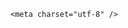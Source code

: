 <!DOCTYPE html>
<html lang="zh-CN">

<head>
    
<title>穆迪下调美国信用评级至Aa1，三大评级机构为何全部降级？下调评级会带来什么后果？_腾讯新闻</title>
<meta name="keywords" content="美国_财经,穆迪,信用评价,美国,评级机构,美国政府,财政赤字">
<meta name="description" content="由于美国政府债务不断增加，穆迪评级公司（Moody’s Ratings）周五盘后下调了美国的信用评级，从最高级别Aaa下调至Aa1，并将评级展望从“负面”调整为“稳定”。这一具有标志性的决定令外界对美国作为全球最优质主权借款国的地位产生疑问。受此消息影响，纳指和标普500 ETF美股盘后下跌0.4%，美国10年期国债收益率短线从4....">
<meta name="author" content="腾讯网">
<meta name="copyright" content="Copyright 1998 - 2025 Tencent. All Rights Reserved">
<meta property="og:type" content="news" />

<meta property="og:title" content="穆迪下调美国信用评级至Aa1，三大评级机构为何全部降级？下调评级会带来什么后果？_腾讯新闻" />
<meta property="og:description" content="由于美国政府债务不断增加，穆迪评级公司（Moody’s Ratings）周五盘后下调了美国的信用评级，从最高级别Aaa下调至Aa1，并将评级展望从“负面”调整为“稳定”。这一具有标志性的决定令外界对美国作为全球最优质主权借款国的地位产生疑问。受此消息影响，纳指和标普500 ETF美股盘后下跌0.4%，美国10年期国债收益率短线从4...." />
<meta property="og:url" content="https://news.qq.com/rain/a/20250517Q0234R00" />
<meta property="og:image" content="https://inews.gtimg.com/news_ls/Ove4tl0rJ3-IYC4uxr-sIMtjFjz8j6OHeYubUZCu-NKKgAA_640330/0" />
<meta property="article:author" content="" />
<meta property="article:published_time" content="2025-05-17 18:23:32" />
<meta property="category" content="" />

    <meta charset="utf-8" />
<meta http-equiv="X-UA-Compatible" content="IE=Edge" />
<meta name="viewport" content="width=device-width, initial-scale=1, shrink-to-fit=no" />
<link rel="dns-prefetch" href="mat1.gtimg.com">
<link rel="dns-prefetch" href="i.news.qq.com">
<link rel="shortcut icon" href="https://mat1.gtimg.com/qqcdn/qqindex2021/favicon.ico">
<script nomodule="true" src="https://mat1.gtimg.com/qqcdn/qqindex2021/common-static/20240515201444/core3-37-1.min.js"></script>
<script>
  try {
    if (!window.IntersectionObserver) {
      var observerScript = document.createElement('script');
      observerScript.src = "https://mat1.gtimg.com/qqcdn/qqindex2021/common-static/20241024141058/intersection-observer-polyfill.js";
      document.head.appendChild(observerScript);
    }
  } catch (error) {}
</script>

<script>
  try {
    if (!Element.prototype.scrollTo) {
      var scrollScript = document.createElement('script');
      scrollScript.src = "https://mat1.gtimg.com/qqcdn/qqindex2021/common-static/20241025153001/scroll-behavior-polyfill.js";
      document.head.appendChild(scrollScript);
    }
  } catch (error) {}
</script>
<script>
  try {
    if ('scrollRestoration' in window.history) {
      window.history.scrollRestoration = 'manual';
    }
    window.isPcClient = Boolean(window.electron) && (
      window.navigator.userAgent.indexOf('pc-client') > 0 ||
      window.navigator.userAgent.indexOf('TencentNews') > 0
    );
  } catch {}
</script>
<script>
  try {
    if (window.isPcClient) {
      var bodyStyle = document.createElement('style');
      bodyStyle.innerText = 'body{ zoom: 0.95 }';
      document.head.appendChild(bodyStyle);
    }
  } catch {}
</script>
<script>
  window.DATA = {"answer_num":5,"card":{"chlname":"问答课代表","vip_desc":"腾讯新闻问答课代表官方账号","vip_place":"left","vip_type":"30012","vip_type_new":"30012","suid":"8QMc339d5IQeuTzY5QN3","desc":"腾讯新闻问答课代表，结合当下热点新闻和网友热议，发现好问题，期待好回答。","uin":"ecbe89d289b6198c7996f16538ebc224f9","update_frequency":"1970-01-01 08:00:00","vip_icon_night":"http://inews.gtimg.com/newsapp_ls/0/14876052067/0","vip_icon":"http://inews.gtimg.com/newsapp_ls/0/14876051701/0","icon":"https://inews.gtimg.com/om_ls/OPBO91JgEbYG-O62jC2hCRA_yoydsA8oEANb87pxgNxKgAA_200200/0","chlid":"22983986","msgEntry":1,"liveInfo":{},"cpLevel":2},"content":null,"shareDesc":"腾讯新闻","news_app_recommend_status":4,"ret":0,"all_long_pic":1,"article_category":"61","emojiSwitch":1,"closeCommentBanner":0,"enableDiffusion":1,"extra_property":{"FeedbackDetailDisableInsert":0,"zanSkinType":""},"iNewsRecommendLevel":1,"already_answer":false,"atype":232,"categoryrray":{"category_id":"61","sub_category_id":"596"},"channelEntryJumpType":1,"forbidCommentUpDown":0,"isSensitive":0,"likeInfo":0,"news_update_time":1747479685,"questionInfo":{"title":"穆迪下调美国信用评级至Aa1，三大评级机构为何全部降级？下调评级会带来什么后果？","url":"http://view.inews.qq.com/a/20250517Q0234R00","abstract":"","id":"20250517Q0234R00","longtitle":"穆迪下调美国信用评级至Aa1，三大评级机构为何全部降级？","question_short_title":"穆迪下调美国信用评级至Aa1，三大评级机构为何全部降级？下调评级会带来什么后果？","relate_extend_infos":[{"url":"https://view.inews.qq.com/a/20250517A01MEC00","abstract":"由于美国政府债务不断增加，穆迪评级公司（Moody’s Ratings）周五盘后下调了美国的信用评级，从最高级别Aaa下调至Aa1，并将评级展望从“负面”调整为“稳定”。这一具有标志性的决定令外界对美国作为全球最优质主权借款国的地位产生疑问。受此消息影响，纳指和标普500 ETF美股盘后下跌0.4%，美国10年期国债收益率短线从4....","articletype":"0","id":"20250517A01MEC00","longtitle":"穆迪下调美国信用评级至Aa1，担忧政府赤字，美国股债汇盘后齐跌","picShowType":"90092","thumbnails_qqnews":["https://inews.gtimg.com/news_ls/O58qryJnyLg-v2QEq71RMsqzvDFiUKUWLbAJUdwEy9pnYAA_294195/0"],"title":"穆迪下调美国信用评级至Aa1，担忧政府赤字，美国股债汇盘后齐跌"}],"thumbnails_qqnews":["https://inews.gtimg.com/om_ls/OnErwf5ZHWVjiS8vd6lmJEhV1WCJEKclDAF0T-CSJtVfoAA_294195/0"]},"attribute":{},"detail_entry":{"orignal_entry":1,"is_orignal":1},"emojiRelatedSwitch":1,"remarks":"","shareImg":"https://inews.gtimg.com/om_ls/OnErwf5ZHWVjiS8vd6lmJEhV1WCJEKclDAF0T-CSJtVfoAA_870492/0","question_id":"","self_declare":{"declare":"个人观点，仅供参考"},"surl":"https://view.inews.qq.com/a/20250517Q0234R00","time":"2025-05-17 08:06:16","copyright_wording_share":"免责声明","disableDeclare":1,"final_declare":["个人观点，仅供参考"],"abstract":"","ai_switch":true,"commentid":"","relate_extend_infos":{"imgURLSmall":"https://inews.gtimg.com/news_ls/O58qryJnyLg-v2QEq71RMsqzvDFiUKUWLbAJUdwEy9pnYAA_150120/0","longTitle":"穆迪下调美国信用评级至Aa1，担忧政府赤字，美国股债汇盘后齐跌","title":"穆迪下调美国信用评级至Aa1，担忧政府赤字，美国股债汇盘后齐跌","url":"http://view.inews.qq.com/a/20250517A01MEC00","abstract":"由于美国政府债务不断增加，穆迪评级公司（Moody’s Ratings）周五盘后下调了美国的信用评级，从最高级别Aaa下调至Aa1，并将评级展望从“负面”调整为“稳定”。这一具有标志性的决定令外界对美国作为全球最优质主权借款国的地位产生疑问。受此消息影响，纳指和标普500 ETF美股盘后下跌0.4%，美国10年期国债收益率短线从4....","id":"20250517A01MEC00","imgURL":"https://inews.gtimg.com/news_ls/O58qryJnyLg-v2QEq71RMsqzvDFiUKUWLbAJUdwEy9pnYAA_640330/0"},"adInfo":{"openAds":1,"openAdsComment":1,"openAdsPhotos":1,"openAdsText":1,"openRelatedNewsAd":1},"copyright_share":"本文来自腾讯新闻客户端创作者，不代表腾讯新闻的观点和立场。","is_deleted":0,"intro":"","safe_cntl":{"emoticon_comment_mode":0,"close_all_rel":0,"close_global_news_sis":0,"close_all_favorite":0,"close_comment_dislike":0,"close_relate_thing":0,"close_share_pull":0,"close_all_ad":0,"close_all_emoticon_comment":0},"title":"穆迪下调美国信用评级至Aa1，三大评级机构为何全部降级？下调评级会带来什么后果？","url":"https://view.inews.qq.com/a/20250517Q0234R00","FadCid":"","content_words_num":37,"id":"20250517Q0234R00","cms_id":"20250517Q0234R00","articleId":"20250517Q02TRB00","article_type":232,"tags":"","desc":"由于美国政府债务不断增加，穆迪评级公司（Moody’s Ratings）周五盘后下调了美国的信用评级，从最高级别Aaa下调至Aa1，并将评级展望从“负面”调整为“稳定”。这一具有标志性的决定令外界对美国作为全球最优质主权借款国的地位产生疑问。受此消息影响，纳指和标普500 ETF美股盘后下跌0.4%，美国10年期国债收益率短线从4....","videoArr":[]};
</script>
<script>
  window.channelInfo = {"channelConfig":{"channelNav":[{"_auto_id":"1","active_alien_img":"","alien_img":"","channel_id":"news_news_home","is_local":"0","link":"https://www.qq.com","name_cn":"首页","name_en":"home"},{"_auto_id":"2","active_alien_img":"","alien_img":"","channel_id":"news_news_top","is_local":"0","link":"","name_cn":"要闻","name_en":"news"},{"_auto_id":"4","active_alien_img":"","alien_img":"","channel_id":"news_news_bj","is_local":"1","link":"","name_cn":"北京","name_en":"bj"},{"_auto_id":"5","active_alien_img":"","alien_img":"","channel_id":"news_news_finance","is_local":"0","link":"","name_cn":"财经","name_en":"finance"},{"_auto_id":"6","active_alien_img":"","alien_img":"","channel_id":"news_news_tech","is_local":"0","link":"","name_cn":"科技","name_en":"tech"},{"_auto_id":"7","active_alien_img":"","alien_img":"","channel_id":"tv","is_local":"0","link":"https://v.qq.com/channel/tv/?ptag=qqnews","name_cn":"电视剧","name_en":"tv"},{"_auto_id":"8","active_alien_img":"","alien_img":"","channel_id":"news_news_qa","is_local":"0","link":"","name_cn":"热问","name_en":"qa"},{"_auto_id":"9","active_alien_img":"","alien_img":"","channel_id":"news_news_ent","is_local":"0","link":"","name_cn":"娱乐","name_en":"ent"},{"_auto_id":"10","active_alien_img":"","alien_img":"","channel_id":"variety","is_local":"0","link":"https://v.qq.com/channel/variety/?ptag=qqnews","name_cn":"综艺","name_en":"variety"},{"_auto_id":"11","active_alien_img":"","alien_img":"","channel_id":"news_news_sports","is_local":"0","link":"","name_cn":"体育","name_en":"sports"},{"_auto_id":"13","active_alien_img":"","alien_img":"","channel_id":"news_news_nba","is_local":"0","link":"","name_cn":"NBA","name_en":"nba"},{"_auto_id":"14","active_alien_img":"","alien_img":"","channel_id":"news_news_world","is_local":"0","link":"","name_cn":"国际","name_en":"world"},{"_auto_id":"15","active_alien_img":"","alien_img":"","channel_id":"news_news_mil","is_local":"0","link":"","name_cn":"军事","name_en":"milite"},{"_auto_id":"16","active_alien_img":"","alien_img":"","channel_id":"news_news_auto","is_local":"0","link":"","name_cn":"汽车","name_en":"auto"},{"_auto_id":"17","active_alien_img":"","alien_img":"","channel_id":"news_news_house","is_local":"0","link":"","name_cn":"房产","name_en":"house"},{"_auto_id":"18","active_alien_img":"","alien_img":"","channel_id":"news_news_edu","is_local":"0","link":"","name_cn":"教育","name_en":"edu"},{"_auto_id":"19","active_alien_img":"","alien_img":"","channel_id":"news_news_antip","is_local":"0","link":"","name_cn":"健康","name_en":"health"},{"_auto_id":"20","active_alien_img":"","alien_img":"","channel_id":"news_news_video","is_local":"0","link":"","name_cn":"视频","name_en":"video"},{"_auto_id":"21","active_alien_img":"","alien_img":"","channel_id":"news_news_game","is_local":"0","link":"","name_cn":"游戏","name_en":"games"},{"_auto_id":"22","active_alien_img":"","alien_img":"","channel_id":"news_news_nchupin","is_local":"0","link":"","name_cn":"眼界","name_en":"chupin"},{"_auto_id":"24","active_alien_img":"","alien_img":"","channel_id":"news_news_football","is_local":"0","link":"","name_cn":"足球","name_en":"football"},{"_auto_id":"25","active_alien_img":"","alien_img":"","channel_id":"news_news_kepu","is_local":"0","link":"","name_cn":"科学","name_en":"kepu"},{"_auto_id":"26","active_alien_img":"","alien_img":"","channel_id":"news_news_digi","is_local":"0","link":"","name_cn":"数码","name_en":"digi"},{"_auto_id":"28","active_alien_img":"","alien_img":"","channel_id":"ymzx","is_local":"0","link":"https://gamer.qq.com/v2/cloudgame/game/96897?ichannel=txxwpc0Ftxxwpc1","name_cn":"元梦之星","name_en":"news_news_ymzx"},{"_auto_id":"31","active_alien_img":"","alien_img":"","channel_id":"movie","is_local":"0","link":"https://v.qq.com/channel/movie/?ptag=qqnews","name_cn":"电影","name_en":"movie"},{"_auto_id":"32","active_alien_img":"","alien_img":"","channel_id":"news_news_esport","is_local":"0","link":"","name_cn":"电竞","name_en":"esport"},{"_auto_id":"34","active_alien_img":"","alien_img":"","channel_id":"news_news_history","is_local":"0","link":"","name_cn":"历史","name_en":"history"},{"_auto_id":"35","active_alien_img":"","alien_img":"","channel_id":"news_news_baby","is_local":"0","link":"","name_cn":"育儿","name_en":"baby"},{"_auto_id":"36","active_alien_img":"","alien_img":"","channel_id":"hbjy","is_local":"0","link":"https://gp.qq.com/act/a20250421mnqlx/news.shtml","name_cn":"和平精英","name_en":"news_news_hbjy"},{"_auto_id":"37","active_alien_img":"","alien_img":"","channel_id":"cloud_gamer","is_local":"0","link":"https://gamer.qq.com/?ichannel=txxwpc0Ftxxwpc1","name_cn":"云游戏","name_en":"cloud_gamer"},{"_auto_id":"38","active_alien_img":"","alien_img":"","channel_id":"news_news_lic","is_local":"0","link":"","name_cn":"理财","name_en":"finance_licai"},{"_auto_id":"39","active_alien_img":"","alien_img":"","channel_id":"news_news_istock","is_local":"0","link":"","name_cn":"股票","name_en":"finance_stock"},{"_auto_id":"40","active_alien_img":"","alien_img":"","channel_id":"ren_min_shi_pin","is_local":"0","link":"https://news.qq.com/omn/author/8QMd3Hld74cbujbY?tab=om_video","name_cn":"人民视频","name_en":"ren_min_shi_pin"},{"_auto_id":"41","active_alien_img":"","alien_img":"","channel_id":"news_news_weather","is_local":"0","link":"https://tianqi.qq.com/index.htm","name_cn":"天气","name_en":"weather"}]}};
</script>
<script>
  window.articleConfig = {"rightConfig":[{"_auto_id":"1","category_key":"default","modules":"{\"moduleList\":[{\"title\":\"精选视频\",\"id\":\"video_album\",\"videoType\":\"tag\",\"videoId\":\"aUepxrtchGM=\"},{\"title\":\"下载条\",\"id\":\"download_banner\",\"isSticky\":1},{\"title\":\"热点榜\",\"id\":\"hot_rank_list\",\"isSticky\":1},{\"title\":\"广告推广\",\"id\":\"ssp_ad_module\",\"category\":\"ad_ssp\",\"loid\":\"109\",\"isSticky\":1}]}"}],"tonglanAdConfig":[],"bottomConfig":[],"videoAdConfig":[],"rightGameConfig":[]};
</script>
<script src="https://mat1.gtimg.com/www/js/emonitor/custom_ed041a23.js" charset="utf-8"></script>
<script>
  try {
    window.emonitorIns = emonitor.create({
      name: 'newsqq_quesionArticle',
      atta: {
        name: 'newsqq',
      },
      mode: '007',
    });
  } catch (err) {
    console.warn(err);
  }
</script>
<link href="https://mat1.gtimg.com/qqcdn/qqindex2021/common-static/hel/qqnews-pc-dc_20250515055953/static/css/qa.css" rel="stylesheet">

<script>window.__HEL_PRESET_META__={"qqnews-pc-components":{"app":{"id":1366,"name":"qqnews-pc-components","app_group_name":"qqnews-pc-components","proj_ver":{"map":{},"utime":0},"online_version":"qqnews-pc-components_20250512030958","build_version":"qqnews-pc-components_20250515055747","update_at":"2025-05-15T09:58:38.000Z","desc":"set by [init], from container [formal.pc.dc.sz100981] worker [0]"},"version":{"sub_app_name":"qqnews-pc-components","sub_app_version":"qqnews-pc-components_20250515055747","src_map":{"webDirPath":"https://mat1.gtimg.com/qqcdn/qqindex2021/common-static/hel/qqnews-pc-components_20250515055747","htmlIndexSrc":"https://mat1.gtimg.com/qqcdn/qqindex2021/common-static/hel/qqnews-pc-components_20250515055747/index.html","extractMode":"all","iframeSrc":"","chunkCssSrcList":["https://mat1.gtimg.com/qqcdn/qqindex2021/common-static/hel/qqnews-pc-components_20250515055747/static/css/index.css"],"chunkJsSrcList":["https://mat1.gtimg.com/qqcdn/qqindex2021/common-static/hel/qqnews-pc-components_20250515055747/static/js/index.js"],"staticCssSrcList":[],"staticJsSrcList":["https://mat1.gtimg.com/qqcdn/qqindex2021/static/20231212123233/react.production.min.js","https://mat1.gtimg.com/qqcdn/qqindex2021/static/20231212123233/react-dom.production.min.js","https://mat1.gtimg.com/qqcdn/qqindex2021/common-static/hel/hel-base-v16.js"],"relativeCssSrcList":[],"relativeJsSrcList":[],"privCssSrcList":[],"srvModSrcList":[],"headAssetList":[{"tag":"staticScript","append":false,"attrs":{"src":"https://mat1.gtimg.com/qqcdn/qqindex2021/static/20231212123233/react.production.min.js"}},{"tag":"staticScript","append":false,"attrs":{"src":"https://mat1.gtimg.com/qqcdn/qqindex2021/static/20231212123233/react-dom.production.min.js"}},{"tag":"staticScript","append":false,"attrs":{"src":"https://mat1.gtimg.com/qqcdn/qqindex2021/common-static/hel/hel-base-v16.js"}},{"tag":"script","append":true,"attrs":{"src":"https://mat1.gtimg.com/qqcdn/qqindex2021/common-static/hel/qqnews-pc-components_20250515055747/static/js/index.js","defer":""}},{"tag":"link","append":true,"attrs":{"href":"https://mat1.gtimg.com/qqcdn/qqindex2021/common-static/hel/qqnews-pc-components_20250515055747/static/css/index.css","rel":"stylesheet"}}],"bodyAssetList":[]},"update_at":"2025-05-15T09:58:38.000Z","create_at":"2025-05-15T09:58:38.000Z","_worker_id":"0","_is_backup":true}}}</script>
<script>window.__VIEW_PATH__="question.ejs";</script>
</head>

<body id="dc-question-body">
  <div id="root"></div>
    <iframe style="display: none;" src="https://i.news.qq.com/web_backend/getWebPacUid"></iframe>
<script src="https://mat1.gtimg.com/qqcdn/qqindex2021/common-static/20240805160928/react.production.min.js"></script>
<script src="https://mat1.gtimg.com/qqcdn/qqindex2021/common-static/20240805160928/react-dom.production.min.js"></script>
<script src="https://mat1.gtimg.com/qqcdn/qqindex2021/common-static/20241018171503/universal-report.min.js"></script>
<script defer type="text/javascript" src="https://mat1.gtimg.com/qqcdn/qqindex2021/libs/barrier/aria.js?appid=9327b8b06379d9d1728bbfbe2025ef9c" charset="utf-8"></script>
<script defer src="https://t.captcha.qq.com/TCaptcha.js"></script>
<script>document.cookie="hel_err=;path=/;";</script>
<script src="https://mat1.gtimg.com/qqcdn/qqindex2021/common-static/hel/hel-base-v16.js"></script>
<script src="https://mat1.gtimg.com/qqcdn/qqindex2021/common-static/hel/qqnews-pc-hel-entry_20250117174052/static/js/index.js"></script>
<link rel="preload" href="https://mat1.gtimg.com/qqcdn/qqindex2021/common-static/hel/qqnews-pc-dc_20250515055953/static/js/qa.js" as="script">
<link rel="preload" href="https://mat1.gtimg.com/qqcdn/qqindex2021/common-static/hel/qqnews-pc-components_20250515055747/static/js/index.js" as="script">
<script>window.loadProject("https://mat1.gtimg.com/qqcdn/qqindex2021/common-static/hel/qqnews-pc-dc_20250515055953/static/js/qa.js");</script>
<iframe id="videoFrame" style="display: none;" src="https://video.qq.com/cookie/sync_qqnews.html"></iframe>
</body>

</html>
